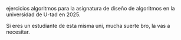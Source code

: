 ejercicios algoritmos para la asignatura de diseño de algoritmos en la universidad de U-tad en 2025.


Si eres un estudiante de esta misma uni, mucha suerte bro, la vas a necesitar.



